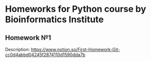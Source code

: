 # Homeworks for Python course by Bioinformatics Institute

## Homework №1

Description: https://www.notion.so/First-Homework-Git-cc0d4abbd04245f2874110d1590dda7b
